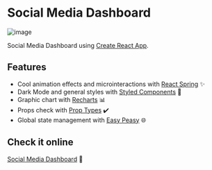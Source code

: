# Social Media Dashboard

![image](https://user-images.githubusercontent.com/10382723/122301088-d0175000-cec5-11eb-8bf3-423efb5886b4.png)

Social Media Dashboard using [Create React App](https://github.com/facebook/create-react-app).

## Features

- Cool animation effects and microinteractions with [React Spring](https://www.react-spring.io/) ✨
- Dark Mode and general styles with [Styled Components](https://styled-components.com/) 💅
- Graphic chart with [Recharts](https://recharts.org/) 📊
- Props check with [Prop Types](https://www.npmjs.com/package/prop-types) ✔️
- Global state management with [Easy Peasy](https://easy-peasy.now.sh/) 🌐

## Check it online

[Social Media Dashboard](https://alejomejia.github.io/social-media-dashboard/) 🚀
